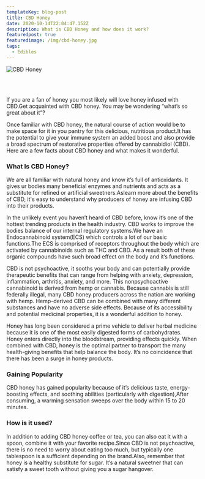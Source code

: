```yaml
---
templateKey: blog-post
title: CBD Honey
date: 2020-10-14T22:04:47.152Z
description: What is CBD Honey and how does it work?
featuredpost: true
featuredimage: /img/cbd-honey.jpg
tags:
  - Edibles
---
```



![CBD Honey](/img/cbd-honey.jpg "CBD Honey at Capital American Shaman")

<br><br>

If you are a fan of honey you most likely will love honey infused with CBD.Get acquainted with CBD honey. You may be wondering “what’s so great about it”?

Once familiar with CBD honey, the natural course of action would be to make space for it in you pantry for this delicious, nutritious product.It has the potential to give your immune system an added boost and also provide a broad spectrum of restorative properties offered by cannabidiol (CBD). Here are a few facts about CBD honey and what makes it wonderful.

### What Is CBD Honey?

We are all familiar with natural honey and know it’s full of antioxidants. It gives ur bodies many beneficial enzymes and nutrients and acts as a substitute for refined or artificial sweetners.Aslearn more about the benefits of CBD, it's easy to understand why producers of honey are infusing CBD into their products.

In the unlikely event you haven’t heard of CBD before, know it’s one of the hottest trending products in the health industry. CBD works to improve the bodies balance of our internal regulatory systems.We have an Endocannabinoid system(ECS) which controls a lot of our basic functions.The ECS is comprised of receptors throughout the body which are activated by cannabinoids such as THC and CBD. As a result both of these organic compounds have such broad effect on the body and it’s functions.

CBD is not psychoactive, it sooths your body and can potentially provide therapeutic benefits that can range from helping with anxiety, depression, inflammation, arthritis, anxiety, and more. This nonpsychoactive cannabinoid is derived from hemp or cannabis. Because cannabis is still federally illegal, many CBD honey producers across the nation are working with hemp. Hemp-derived CBD can be combined with many different substances and have no adverse side effects. Because of its accessibility and potential medicinal properties, it is a wonderful addition to honey.

Honey has long been considered a prime vehicle to deliver herbal medicine because it is one of the most easily digested forms of carbohydrates. Honey enters directly into the bloodstream, providing effects quickly. When combined with CBD, honey is the optimal partner to transport the many health-giving benefits that help balance the body. It’s no coincidence that there has been a surge in honey products.

### Gaining Popularity

CBD honey has gained popularity because of it’s delicious taste, energy-boosting effects, and soothing abilities (particularly with digestion),After consuming, a warming sensation sweeps over the body within 15 to 20 minutes.

### How is it used?

In addition to adding CBD honey coffee or tea, you can also eat it with a spoon, combine it with your favorite recipe.Since CBD is not psychoactive, there is no need to worry about eating too much, but typically one tablespoon is a sufficient depending on the brand.Also, remember that honey is a healthy substitute for sugar. It’s a natural sweetner that can satisfy a sweet tooth without giving you a sugar hangover.